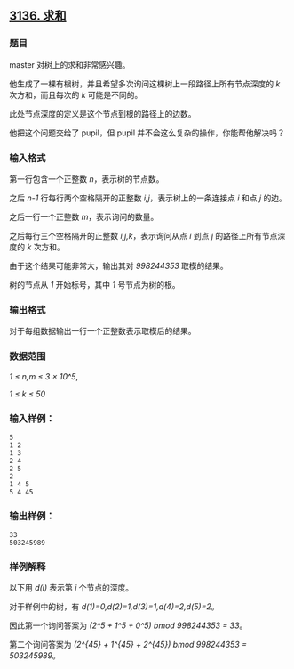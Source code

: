 ## [3136. 求和](https://www.acwing.com/problem/content/3139/)

### 题目

master 对树上的求和非常感兴趣。

他生成了一棵有根树，并且希望多次询问这棵树上一段路径上所有节点深度的 *k* 次方和，而且每次的 *k* 可能是不同的。

此处节点深度的定义是这个节点到根的路径上的边数。

他把这个问题交给了 pupil，但 pupil 并不会这么复杂的操作，你能帮他解决吗？

### 输入格式

第一行包含一个正整数 *n*，表示树的节点数。

之后 *n-1* 行每行两个空格隔开的正整数 *i,j*，表示树上的一条连接点 *i* 和点 *j* 的边。

之后一行一个正整数 *m*，表示询问的数量。

之后每行三个空格隔开的正整数 *i,j,k*，表示询问从点 *i* 到点 *j* 的路径上所有节点深度的 *k* 次方和。

由于这个结果可能非常大，输出其对 *998244353* 取模的结果。

树的节点从 *1* 开始标号，其中 *1* 号节点为树的根。

### 输出格式

对于每组数据输出一行一个正整数表示取模后的结果。

### 数据范围

*1 ≤ n,m ≤ 3 × 10^5*,

*1 ≤ k ≤ 50*

### 输入样例：

```
5
1 2
1 3
2 4
2 5
2
1 4 5
5 4 45
```

### 输出样例：

```
33
503245989
```

### 样例解释

以下用 *d(i)* 表示第 *i* 个节点的深度。

对于样例中的树，有 *d(1)=0,d(2)=1,d(3)=1,d(4)=2,d(5)=2*。

因此第一个询问答案为 *(2^5 + 1^5 + 0^5) bmod 998244353 = 33*。

第二个询问答案为 *(2^{45} + 1^{45} + 2^{45}) bmod 998244353 = 503245989*。
